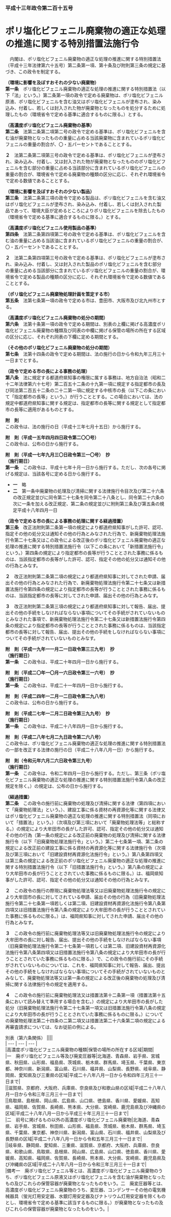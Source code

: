 ### 平成十三年政令第二百十五号  
# ポリ塩化ビフェニル廃棄物の適正な処理の推進に関する特別措置法施行令  
　内閣は、ポリ塩化ビフェニル廃棄物の適正な処理の推進に関する特別措置法（平成十三年法律第六十五号）第二条第一項、第十条及び附則第三条の規定に基づき、この政令を制定する。  
  
**（環境に影響を及ぼすおそれの少ない廃棄物）**  
**第一条**　ポリ塩化ビフェニル廃棄物の適正な処理の推進に関する特別措置法（以下「法」という。）第二条第一項の政令で定める廃棄物は、ポリ塩化ビフェニル原液、ポリ塩化ビフェニルを含む油又はポリ塩化ビフェニルが塗布され、染み込み、付着し、若しくは封入された物が廃棄物となったものを処分するために処理したもの（環境省令で定める基準に適合するものに限る。）とする。  
  
**（高濃度ポリ塩化ビフェニル廃棄物の基準）**  
**第二条**　法第二条第二項第二号の政令で定める基準は、ポリ塩化ビフェニルを含む油が廃棄物となったものの重量に占める当該廃棄物に含まれているポリ塩化ビフェニルの重量の割合が、〇・五パーセントであることとする。  
  
**２**　法第二条第二項第三号の政令で定める基準は、ポリ塩化ビフェニルが塗布され、染み込み、付着し、又は封入された物が廃棄物となったもののポリ塩化ビフェニルを含む部分の重量に占める当該部分に含まれているポリ塩化ビフェニルの重量の割合が、環境省令で定める廃棄物の種類の区分に応じ、それぞれ環境省令で定める数値であることとする。  
  
**（環境に影響を及ぼすおそれの少ない製品）**  
**第三条**　法第二条第三項の政令で定める製品は、ポリ塩化ビフェニルを含む油又はポリ塩化ビフェニルが塗布され、染み込み、付着し、若しくは封入された製品であって、環境大臣が定めるところによりポリ塩化ビフェニルを除去したもの（環境省令で定める基準に適合するものに限る。）とする。  
  
**（高濃度ポリ塩化ビフェニル使用製品の基準）**  
**第四条**　法第二条第四項第二号の政令で定める基準は、ポリ塩化ビフェニルを含む油の重量に占める当該油に含まれているポリ塩化ビフェニルの重量の割合が、〇・五パーセントであることとする。  
  
**２**　法第二条第四項第三号の政令で定める基準は、ポリ塩化ビフェニルが塗布され、染み込み、付着し、又は封入された製品のポリ塩化ビフェニルを含む部分の重量に占める当該部分に含まれているポリ塩化ビフェニルの重量の割合が、環境省令で定める製品の種類の区分に応じ、それぞれ環境省令で定める数値であることとする。  
  
**（ポリ塩化ビフェニル廃棄物処理計画を策定する市）**  
**第五条**　法第七条第一項の政令で定める市は、豊田市、大阪市及び北九州市とする。  
  
**（高濃度ポリ塩化ビフェニル廃棄物の処分の期間）**  
**第六条**　法第十条第一項の政令で定める期間は、別表の上欄に掲げる高濃度ポリ塩化ビフェニル廃棄物の種類及び同表の中欄に掲げる保管の場所の所在する区域の区分に応じ、それぞれ同表の下欄に定める期間とする。  
  
**（その他のポリ塩化ビフェニル廃棄物の処分の期間）**  
**第七条**　法第十四条の政令で定める期間は、法の施行の日から令和九年三月三十一日までとする。  
  
**（政令で定める市の長による事務の処理）**  
**第八条**　法に規定する都道府県知事の権限に属する事務は、地方自治法（昭和二十二年法律第六十七号）第二百五十二条の十九第一項に規定する指定都市の長及び同法第二百五十二条の二十二第一項に規定する中核市の長（以下この条において「指定都市の長等」という。）が行うこととする。この場合においては、法の規定中都道府県知事に関する規定は、指定都市の長等に関する規定として指定都市の長等に適用があるものとする。  
  
**附　則**  
この政令は、法の施行の日（平成十三年七月十五日）から施行する。  
  
**附　則（平成一五年四月四日政令第二〇〇号）**  
この政令は、公布の日から施行する。  
  
**附　則（平成一七年九月三〇日政令第三一〇号）　抄**  
**（施行期日）**  
**第一条**　この政令は、平成十七年十月一日から施行する。ただし、次の各号に掲げる規定は、当該各号に定める日から施行する。  
* **一**　略  
* **二**　第一条中廃棄物の処理及び清掃に関する法律施行令目次及び第二十六条の改正規定並びに同令第二十七条を同令第二十八条とし、同令第二十六条の次に一条を加える改正規定、第二条の規定並びに附則第三条及び第五条の規定平成十八年四月一日  
  
**（政令で定める市の長による事務の処理に関する経過措置）**  
**第三条**　改正法附則第二条第一項の規定により都道府県知事がした許可、認可、指定その他の処分又は通知その他の行為とみなされた行為で、新廃棄物処理法施行令第二十七条又はこの政令による改正後のポリ塩化ビフェニル廃棄物の適正な処理の推進に関する特別措置法施行令（以下この条において「新措置法施行令」という。）第四条の規定により指定都市の長等が行うこととされた事務に係るものは、当該指定都市の長等がした許可、認可、指定その他の処分又は通知その他の行為とみなす。  
  
**２**　改正法附則第二条第二項の規定により都道府県知事に対してされた申請、届出その他の行為とみなされた行為で、新廃棄物処理法施行令第二十七条又は新措置法施行令第四条の規定により指定都市の長等が行うこととされた事務に係るものは、当該指定都市の長等に対してされた申請、届出その他の行為とみなす。  
  
**３**　改正法附則第二条第三項の規定により都道府県知事に対して報告、届出、提出その他の手続をしなければならない事項についてその手続がされていないものとみなされた事項で、新廃棄物処理法施行令第二十七条又は新措置法施行令第四条の規定により指定都市の長等が行うこととされた事務に係るものは、当該指定都市の長等に対して報告、届出、提出その他の手続をしなければならない事項についてその手続がされていないものとみなす。  
  
**附　則（平成一九年一一月二一日政令第三三九号）　抄**  
**（施行期日）**  
**第一条**　この政令は、平成二十年四月一日から施行する。  
  
**附　則（平成二〇年一〇月一六日政令第三一六号）　抄**  
**（施行期日）**  
**第一条**　この政令は、平成二十一年四月一日から施行する。  
  
**附　則（平成二四年一二月一二日政令第二九八号）**  
この政令は、公布の日から施行する。  
  
**附　則（平成二七年一二月二日政令第三九九号）　抄**  
**（施行期日）**  
**第一条**　この政令は、平成二十八年四月一日から施行する。  
  
**附　則（平成二八年七月二九日政令第二六八号）**  
この政令は、ポリ塩化ビフェニル廃棄物の適正な処理の推進に関する特別措置法の一部を改正する法律の施行の日（平成二十八年八月一日）から施行する。  
  
**附　則（令和元年六月二六日政令第三九号）**  
**（施行期日）**  
**第一条**　この政令は、令和二年四月一日から施行する。ただし、第三条（ポリ塩化ビフェニル廃棄物の適正な処理の推進に関する特別措置法施行令第八条の改正規定を除く。）の規定は、公布の日から施行する。  
  
**（経過措置）**  
**第二条**　この政令の施行前に廃棄物の処理及び清掃に関する法律（第四項において「廃棄物処理法」という。）、建設工事に係る資材の再資源化等に関する法律又はポリ塩化ビフェニル廃棄物の適正な処理の推進に関する特別措置法（同項において「措置法」という。）（次項及び第三項において「廃棄物処理法等」と総称する。）の規定により大牟田市の長がした許可、認可、指定その他の処分又は通知その他の行為（第一条の規定による改正前の廃棄物の処理及び清掃に関する法律施行令（以下「旧廃棄物処理法施行令」という。）第二十七条第一項、第二条の規定による改正前の建設工事に係る資材の再資源化等に関する法律施行令（次項及び第三項において「旧建設資材再資源化法施行令」という。）第八条第四項又は第三条の規定による改正前のポリ塩化ビフェニル廃棄物の適正な処理の推進に関する特別措置法施行令（以下「旧措置法施行令」という。）第八条の規定により大牟田市の長が行うこととされていた事務に係るものに限る。）は、福岡県知事がした許可、認可、指定その他の処分又は通知その他の行為とみなす。  
  
**２**　この政令の施行の際現に廃棄物処理法等又は旧廃棄物処理法施行令の規定により大牟田市の長に対してされている申請、届出その他の行為（旧廃棄物処理法施行令第二十七条第一項若しくは第二項、旧建設資材再資源化法施行令第八条第四項又は旧措置法施行令第八条の規定により大牟田市の長が行うこととされていた事務に係るものに限る。）は、福岡県知事に対してされた申請、届出その他の行為とみなす。  
  
**３**　この政令の施行前に廃棄物処理法等又は旧廃棄物処理法施行令の規定により大牟田市の長に対し報告、届出、提出その他の手続をしなければならない事項（旧廃棄物処理法施行令第二十七条第一項若しくは第二項、旧建設資材再資源化法施行令第八条第四項又は旧措置法施行令第八条の規定により大牟田市の長が行うこととされていた事務に係るものに限る。）で、この政令の施行前にその手続がされていないものについては、これを、福岡県知事に対して報告、届出、提出その他の手続をしなければならない事項についてその手続がされていないものとみなして、廃棄物処理法等又は第一条の規定による改正後の廃棄物の処理及び清掃に関する法律施行令の規定を適用する。  
  
**４**　この政令の施行前に廃棄物処理法又は措置法第十二条第一項（措置法第十五条において読み替えて準用する場合を含む。）の規定により大牟田市の長がした処分（旧廃棄物処理法施行令第二十七条第一項又は旧措置法施行令第八条の規定により大牟田市の長が行うこととされていた事務に係るものに限る。）についての廃棄物処理法第二十四条の二第二項又は措置法第二十六条第二項の規定による再審査請求については、なお従前の例による。  
  
別表（第六条関係）
||||  
| --- | --- | --- |  
|高濃度ポリ塩化ビフェニル廃棄物の種類|保管の場所の所在する区域|期間|  
|一　廃ポリ塩化ビフェニル等及び廃変圧器等|北海道、青森県、岩手県、宮城県、秋田県、山形県、福島県、茨城県、栃木県、群馬県、埼玉県、千葉県、東京都、神奈川県、新潟県、富山県、石川県、福井県、山梨県、長野県、岐阜県、静岡県、愛知県及び三重県の区域|平成二十八年八月一日から令和四年三月三十一日まで|  
||滋賀県、京都府、大阪府、兵庫県、奈良県及び和歌山県の区域|平成二十八年八月一日から令和三年三月三十一日まで|  
||鳥取県、島根県、岡山県、広島県、山口県、徳島県、香川県、愛媛県、高知県、福岡県、佐賀県、長崎県、熊本県、大分県、宮崎県、鹿児島県及び沖縄県の区域|平成二十八年八月一日から平成三十年三月三十一日まで|  
|二　前号に掲げるもの以外の高濃度ポリ塩化ビフェニル廃棄物|北海道、青森県、岩手県、宮城県、秋田県、山形県、福島県、茨城県、栃木県、群馬県、埼玉県、千葉県、東京都、神奈川県、新潟県、富山県、石川県、福井県、山梨県及び長野県の区域|平成二十八年八月一日から令和五年三月三十一日まで|  
||岐阜県、静岡県、愛知県、三重県、滋賀県、京都府、大阪府、兵庫県、奈良県、和歌山県、鳥取県、島根県、岡山県、広島県、山口県、徳島県、香川県、愛媛県、高知県、福岡県、佐賀県、長崎県、熊本県、大分県、宮崎県、鹿児島県及び沖縄県の区域|平成二十八年八月一日から令和三年三月三十一日まで|  
|備考一　廃ポリ塩化ビフェニル等とは、高濃度ポリ塩化ビフェニル廃棄物のうち、ポリ塩化ビフェニル原液又はポリ塩化ビフェニルを含む油が廃棄物となったもの及びこれらの保管容器が廃棄物となったものをいう。二　廃変圧器等とは、高濃度ポリ塩化ビフェニル廃棄物のうち、変圧器、コンデンサーその他の電気機械器具（蛍光灯用安定器、水銀灯用安定器及びナトリウム灯用安定器を除くものとし、環境省令で定める基準に該当するものに限る。）が廃棄物となったもの及びこれらの保管容器が廃棄物となったものをいう。|  
  

